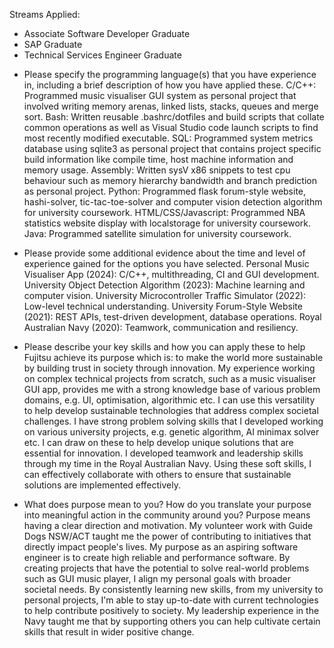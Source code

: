 <!-- SPDX-License-Identifier: zlib-acknowledgement -->
Streams Applied:
 - Associate Software Developer Graduate 
 - SAP Graduate
 - Technical Services Engineer Graduate  

* Please specify the programming language(s) that you have experience in, including a brief description of how you have applied these.
C/C++: Programmed music visualiser GUI system as personal project that involved writing memory arenas, linked lists, stacks, queues and merge sort.
Bash: Written reusable .bashrc/dotfiles and build scripts that collate common operations as well as Visual Studio code launch scripts to find most recently modified executable.
SQL: Programmed system metrics database using sqlite3 as personal project that contains project specific build information like compile time, host machine information and memory usage.
Assembly: Written sysV x86 snippets to test cpu behaviour such as memory hierarchy bandwidth and branch prediction as personal project.
Python: Programmed flask forum-style website, hashi-solver, tic-tac-toe-solver and computer vision detection algorithm for university coursework.
HTML/CSS/Javascript: Programmed NBA statistics website display with localstorage for university coursework.
Java: Programmed satellite simulation for university coursework.

* Please provide some additional evidence about the time and level of experience gained for the options you have selected.
Personal Music Visualiser App (2024): C/C++, multithreading, CI and GUI development.
University Object Detection Algorithm (2023): Machine learning and computer vision.
University Microcontroller Traffic Simulator (2022): Low-level technical understanding.
University Forum-Style Website (2021): REST APIs, test-driven development, database operations.
Royal Australian Navy (2020): Teamwork, communication and resiliency.

* Please describe your key skills and how you can apply these to help Fujitsu achieve its purpose which is: 
  to make the world more sustainable by building trust in society through innovation.
My experience working on complex technical projects from scratch, such as a music visualiser GUI app, provides me with a strong knowledge base of various problem domains, e.g. UI, optimisation, algorithmic etc.
I can use this versatility to help develop sustainable technologies that address complex societal challenges.
I have strong problem solving skills that I developed working on various university projects, e.g. genetic algorithm, AI minimax solver etc.
I can draw on these to help develop unique solutions that are essential for innovation.
I developed teamwork and leadership skills through my time in the Royal Australian Navy.
Using these soft skills, I can effectively collaborate with others to ensure that sustainable solutions are implemented effectively.

* What does purpose mean to you? How do you translate your purpose into meaningful action in the community around you?
Purpose means having a clear direction and motivation.
My volunteer work with Guide Dogs NSW/ACT taught me the power of contributing to initiatives that directly impact people's lives.
My purpose as an aspiring software engineer is to create high reliable and performance software.
By creating projects that have the potential to solve real-world problems such as GUI music player, I align my personal goals with broader societal needs.
By consistently learning new skills, from my university to personal projects, I'm able to stay up-to-date with current technologies to help contribute positively to society.
My leadership experience in the Navy taught me that by supporting others you can help cultivate certain skills that result in wider positive change.
